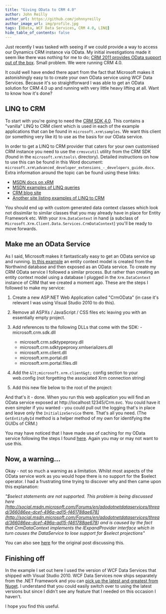 ```yaml
---
title: "Giving OData to CRM 4.0"
author: John Reilly
author_url: https://github.com/johnnyreilly
author_image_url: img/profile.jpg
tags: [OData, WCF Data Services, CRM 4.0, LINQ]
hide_table_of_contents: false
---
```

Just recently I was tasked with seeing if we could provide a way to access our Dynamics CRM instance via OData. My initial investigations made it seem like there was nothing for me to do; [CRM 2011 provides OData support out of the box](<http://msdn.microsoft.com/en-us/library/gg309461.aspx>). Small problem. We were running CRM 4.0.

 It could well have ended there apart from the fact that Microsoft makes it astonishingly easy to to create your own OData service using WCF Data Services. Because it's so straightforward I was able to get an OData solution for CRM 4.0 up and running with very little heavy lifting at all. Want to know how it's done?

## LINQ to CRM

To start with you're going to need the [CRM SDK 4.0](<http://www.microsoft.com/en-us/download/details.aspx?id=38>). This contains a "vanilla" LINQ to CRM client which is used in each of the example applications that can be found in `microsoft.xrm\samples`. We want this client (or something very like it) to use as the basis for our OData service.

In order to get a LINQ to CRM provider that caters for your own customised CRM instance you need to use the `crmsvcutil` utility from the CRM SDK (found in the `microsoft.xrm\tools\` directory). Detailed instructions on how to use this can be found in this Word document: `microsoft.xrm\advanced_developer_extensions_-_developers_guide.docx`. Extra information around the topic can be found using these links:

- [MSDN docs on xRM](<http://msdn.microsoft.com/en-us/library/ff681559>)
- [MSDN examples of LINQ queries](<http://msdn.microsoft.com/en-us/library/ff681573>)
- [CRM blog site](<http://www.dynamicscrmtrickbag.com/>)
- [Another site listing examples of LINQ to CRM](<http://community.adxstudio.com/products/adxstudio-portals/developers-guide/archive/linq-to-crm-22/>)

<!-- -->

You should end up with custom generated data context classes which look not dissimilar to similar classes that you may already have in place for Entity Framework etc. With your `Xrm.DataContext` in hand (a subclass of `Microsoft.Xrm.Client.Data.Services.CrmDataContext`) you'll be ready to move forwards.

## Make me an OData Service

As I said, Microsoft makes it fantastically easy to get an OData service up and running. [In this example](<http://msdn.microsoft.com/en-US/library/dd728275>) an entity context model is created from the Northwind database and then exposed as an OData service. To create my CRM OData service I followed a similar process. But rather than creating an entity context model using a database I plugged in the `Xrm.DataContext` instance of CRM that we created a moment ago. These are the steps I followed to make my service:

1. Create a new ASP.NET Web Application called "CrmOData" (in case it's relevant I was using Visual Studio 2010 to do this).
2. Remove all ASPXs / JavaScript / CSS files etc leaving you with an essentially empty project.
3. Add references to the following DLLs that come with the SDK: - microsoft.crm.sdk.dll
    - microsoft.crm.sdktypeproxy.dll
    - microsoft.crm.sdktypeproxy.xmlserializers.dll
    - microsoft.xrm.client.dll
    - microsoft.xrm.portal.dll
    - microsoft.xrm.portal.files.dll

    <!-- -->

4. Add the `&lt;microsoft.xrm.client&gt;` config section to your web.config (not forgetting the associated Xrm connection string)
5. Add this new file below to the root of the project:

<!-- -->

<script src="https://gist.github.com/3765280.js?file=Crm.svc.cs"></script>

And that's it - done. When you run this web application you will find an OData service exposed at http://localhost:12345/Crm.svc. You could have it even simpler if you wanted - you could pull out the logging that's in place and leave only the `InitializeService` there. That's all you need. (The `GetEntityById` method is a helper method of my own for identifying the GUIDs of CRM.)

You may have noticed that I have made use of caching for my OData service following the steps I found [here](<http://blogs.msdn.com/b/peter_qian/archive/2010/11/17/using-asp-net-output-caching-with-wcf-data-services.aspx>). Again you may or may not want to use this.

## Now, a warning...

Okay - not so much a warning as a limitation. Whilst most aspects of the OData service work as you would hope there is no support for the $select operator. I had a frustrating time trying to discover why and then came upon this explanation:

*"$select statements are not supported. This problem is being discussed here [http://social.msdn.microsoft.com/Forums/en/adodotnetdataservices/thread/366086ee-dcef-496a-ad15-f461788ae678](<http://social.msdn.microsoft.com/Forums/en/adodotnetdataservices/thread/366086ee-dcef-496a-ad15-f461788ae678>) and is caused by the fact that CrmDataContext implements the IExpandProvider interface which in turn causes the DataService to lose support for $select projections"*

You can also see [here](<http://social.microsoft.com/Forums/en/crmdevelopment/thread/31daedb4-3d75-483a-8d7f-269af3375d74>) for the original post discussing this.

## Finishing off

In the example I set out here I used the version of WCF Data Services that shipped with Visual Studio 2010. WCF Data Services now ships separately from the .NET Framework and you can [pick up the latest and greatest from Nuget](<http://nuget.org/packages?q=wcf+data+services>). I understand that you could easily switch over to using the latest versions but since I didn't see any feature that I needed on this occasion I haven't.

I hope you find this useful.


